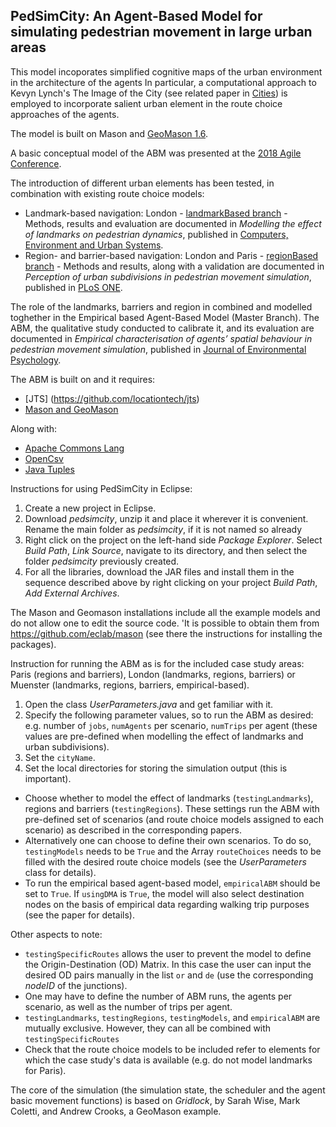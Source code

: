 ## PedSimCity: An Agent-Based Model for simulating pedestrian movement in large urban areas

This model incoporates simplified cognitive maps of the urban environment in the architecture of the agents
In particular, a computational approach to Kevyn Lynch's The Image of the City (see related paper in [Cities](https://www.sciencedirect.com/science/article/pii/S0264275118309776)) is employed to incorporate salient urban element in the route choice approaches of the agents.

The model is built on Mason and [GeoMason 1.6](https://cs.gmu.edu/~eclab/projects/mason/extensions/geomason/).

A basic conceptual model of the ABM was presented at the [2018 Agile Conference](https://agile-online.org/conference_paper/cds/agile_2018/shortpapers/64%20short_paper_64.pdf).

The introduction of different urban elements has been tested, in combination with existing route choice models:
* Landmark-based navigation: London - [landmarkBased branch](https://github.com/g-filomena/pedSimCity/tree/LandmarkBased) - Methods, results and evaluation are documented in *Modelling the effect of landmarks on pedestrian dynamics*, published in [Computers, Environment and Urban Systems](https://doi.org/10.1016/j.compenvurbsys.2020.101573).
* Region- and barrier-based navigation: London and Paris - [regionBased branch](https://github.com/g-filomena/pedSimCity/tree/RegionBased) - Methods and results, along with a validation are documented in *Perception of urban subdivisions in pedestrian movement simulation*, published in [PLoS ONE](https://doi.org/10.1371/journal.pone.0244099).

The role of the landmarks, barriers and region in combined and modelled toghether in the Empirical based Agent-Based Model (Master Branch). The ABM, the qualitative study conducted to calibrate it, and its evaluation are documented in *Empirical characterisation of agents’ spatial behaviour in pedestrian movement simulation*, published in [Journal of Environmental Psychology](https://www.sciencedirect.com/science/article/pii/S0272494422000524).


The ABM is built on and it requires:
* [JTS] (https://github.com/locationtech/jts)
* [Mason and GeoMason](https://cs.gmu.edu/~eclab/projects/mason/extensions/geomason/)

Along with:
* [Apache Commons Lang](https://commons.apache.org/proper/commons-lang/download_lang.cgi)
* [OpenCsv](http://opencsv.sourceforge.net)
* [Java Tuples](https://www.javatuples.org)

Instructions for using PedSimCity in Eclipse:
1. Create a new project in Eclipse.
2. Download *pedsimcity*, unzip it and place it wherever it is convenient. Rename the main folder as *pedsimcity*, if it is not named so already
3. Right click on the project on the left-hand side *Package Explorer*. Select *Build Path*, *Link Source*, navigate to its directory, and then select the folder *pedsimcity* previously created.
4. For all the libraries, download the JAR files and install them in the sequence described above by right clicking on your project *Build Path*, *Add External Archives*.

The Mason and Geomason installations include all the example models and do not allow one to edit the source code. 
'It is possible to obtain them from https://github.com/eclab/mason (see there the instructions for installing the packages).

Instruction for running the ABM as is for the included case study areas: Paris (regions and barriers), London (landmarks, regions, barriers) or Muenster (landmarks, regions, barriers, empirical-based).
1. Open the class *UserParameters.java* and get familiar with it.
2. Specify the following parameter values, so to run the ABM as desired: e.g. number of ```jobs```, ```numAgents``` per scenario, ```numTrips``` per agent (these values are pre-defined when modelling the effect of landmarks and urban subdivisions).
2. Set the ```cityName```.
2. Set the local directories for storing the simulation output (this is important).
* Choose whether to model the effect of landmarks (```testingLandmarks```), regions and barriers (```testingRegions```). These settings run the ABM with pre-defined set of scenarios (and route choice models assigned to each scenario) as described in the corresponding papers.
* Alternatively one can choose to define their own scenarios. To do so, ```testingModels``` needs to be ```True``` and the Array ```routeChoices``` needs to be filled with the desired route choice models (see the *UserParameters* class for details).
* To run the empirical based agent-based model, ```empiricalABM``` should be set to ```True```. If ```usingDMA``` is ```True```, the model will also select destination nodes on the basis of empirical data regarding walking trip purposes (see the paper for details).

Other aspects to note:
* ```testingSpecificRoutes``` allows the user to prevent the model to define the Origin-Destination (OD) Matrix. In this case the user can input the desired OD pairs manually in the list ```or``` and ```de``` (use the corresponding *nodeID* of the junctions).
* One may have to define the number of ABM runs, the agents per scenario, as well as the number of trips per agent. 
* ```testingLandmarks```, ```testingRegions```, ```testingModels```, and ```empiricalABM``` are mutually exclusive. However, they can all be combined with ```testingSpecificRoutes```
* Check that the route choice models to be included refer to elements for which the case study's data is available (e.g. do not model landmarks for Paris).

The core of the simulation (the simulation state, the scheduler and the agent basic movement functions) is based on *Gridlock*, by Sarah Wise, Mark Coletti, and Andrew Crooks, a GeoMason example.
